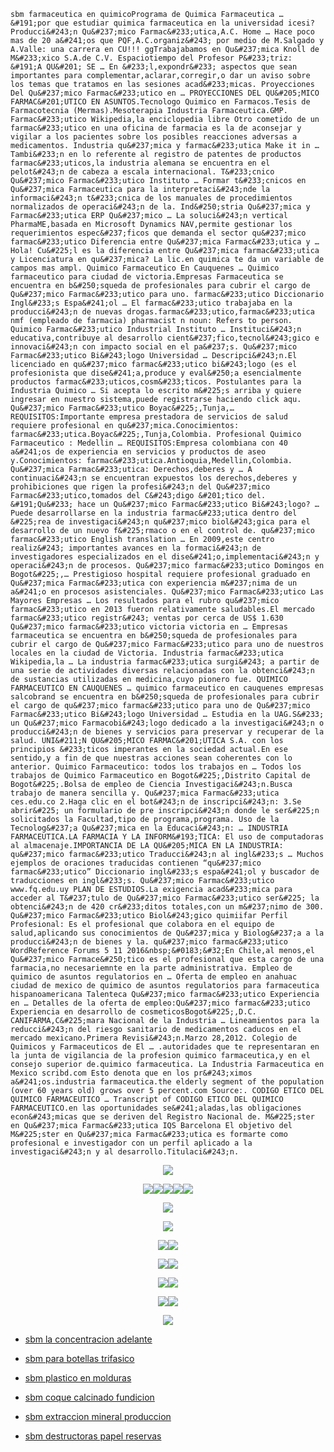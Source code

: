 
```
sbm farmaceutica en quimicoPrograma de Quimica Farmaceutica … &#191;por que estudiar quimica farmaceutica en la universidad icesi? Producci&#243;n Qu&#237;mico Farmac&#233;utica,A.C. Home … Hace poco mas de 20 a&#241;os que PQF,A.C.organiz&#243; por medio de M.Salgado y A.Valle: una carrera en CU!!! ggTrabajabamos en Qu&#237;mica Knoll de M&#233;xico S.A.de C.V. Espaciotiempo del Profesor P&#233;triz: &#191;A QU&#201; SE … En &#233;l,expondr&#233; aspectos que sean importantes para complementar,aclarar,corregir,o dar un aviso sobre los temas que tratamos en las sesiones acad&#233;micas. Proyecciones Del Qu&#237;mico Farmac&#233;utico en … PROYECCIONES DEL QU&#205;MICO FARMAC&#201;UTICO EN ASUNTOS.Tecnologo Quimico en Farmacos.Tesis de Farmacotecnia (Mermas).Mesoterapia Industria Farmaceutica.GMP. Farmac&#233;utico Wikipedia,la enciclopedia libre Otro cometido de un farmac&#233;utico en una oficina de farmacia es la de aconsejar y vigilar a los pacientes sobre los posibles reacciones adversas a medicamentos. Industria qu&#237;mica y farmac&#233;utica Make it in … Tambi&#233;n en lo referente al registro de patentes de productos farmac&#233;uticos,la industria alemana se encuentra en el pelot&#243;n de cabeza a escala internacional. T&#233;cnico Qu&#237;mico Farmac&#233;utico Instituto … Formar t&#233;cnicos en Qu&#237;mica Farmaceutica para la interpretaci&#243;nde la informaci&#243;n t&#233;cnica de los manuales de procedimientos normalizados de operaci&#243;n de la. Ind&#250;stria Qu&#237;mica y Farmac&#233;utica ERP Qu&#237;mico … La soluci&#243;n vertical PharmaME,basada en Microsoft Dynamics NAV,permite gestionar los requerimientos espec&#237;ficos que demanda el sector qu&#237;mico farmac&#233;utico Diferencia entre Qu&#237;mica Farmac&#233;utica y … Hola! Cu&#225;l es la diferencia entre Qu&#237;mica farmac&#233;utica y Licenciatura en qu&#237;mica? La lic.en quimica te da un variable de campos mas ampl. Quimico Farmaceutico En Cauquenes … Quimico farmaceutico para ciudad de victoria.Empresas Farmaceutica se encuentra en b&#250;squeda de profesionales para cubrir el cargo de Qu&#237;mico Farmac&#233;utico para uno. farmac&#233;utico Diccionario Ingl&#233;s Espa&#241;ol … El farmac&#233;utico trabajaba en la producci&#243;n de nuevas drogas.farmac&#233;utico,farmac&#233;utica nmf (empleado de farmacia) pharmacist n noun: Refers to person. Quimico Farmac&#233;utico Industrial Instituto … Instituci&#243;n educativa,contribuye al desarrollo cient&#237;fico,tecnol&#243;gico e innovaci&#243;n con impacto social en el pa&#237;s. Qu&#237;mico Farmac&#233;utico Bi&#243;logo Universidad … Descripci&#243;n.El licenciado en qu&#237;mico farmac&#233;utico bi&#243;logo (es el profesionista que dise&#241;a,produce y eval&#250;a esencialmente productos farmac&#233;uticos,cosm&#233;ticos. Postulantes para la Industria Quimico … Si acepta lo escrito m&#225;s arriba y quiere ingresar en nuestro sistema,puede registrarse haciendo click aqu. Qu&#237;mico Farmac&#233;utico Boyac&#225;,Tunja,… REQUISITOS:Importante empresa prestadora de servicios de salud requiere profesional en qu&#237;mica.Conocimientos: farmac&#233;utica.Boyac&#225;,Tunja,Colombia. Profesional Quimico Farmaceutico : Medellin … REQUISITOS:Empresa colombiana con 40 a&#241;os de experiencia en servicios y productos de aseo y.Conocimientos: farmac&#233;utica.Antioquia,Medellin,Colombia. Qu&#237;mica Farmac&#233;utica: Derechos,deberes y … A continuaci&#243;n se encuentran expuestos los derechos,deberes y prohibiciones que rigen la profesi&#243;n del Qu&#237;mico Farmac&#233;utico,tomados del C&#243;digo &#201;tico del. &#191;Qu&#233; hace un Qu&#237;mico Farmac&#233;utico Bi&#243;logo? … Puede desarrollarse en la industria farmac&#233;utica dentro del &#225;rea de investigaci&#243;n qu&#237;mico biol&#243;gica para el desarrollo de un nuevo f&#225;rmaco o en el control de. qu&#237;mico farmac&#233;utico English translation … En 2009,este centro realiz&#243; importantes avances en la formaci&#243;n de investigadores especializados en el dise&#241;o,implementaci&#243;n y operaci&#243;n de procesos. Qu&#237;mico farmac&#233;utico Domingos en Bogot&#225;,… Prestigioso hospital requiere profesional graduado en Qu&#237;mica Farmac&#233;utica con experiencia m&#237;nima de un a&#241;o en procesos asistenciales. Qu&#237;mico Farmac&#233;utico Las Mayores Empresas … Los resultados para el rubro qu&#237;mico farmac&#233;utico en 2013 fueron relativamente saludables.El mercado farmac&#233;utico registr&#243; ventas por cerca de US$ 1.630 Qu&#237;mico farmac&#233;utico victoria victoria en … Empresas farmaceutica se encuentra en b&#250;squeda de profesionales para cubrir el cargo de Qu&#237;mico Farmac&#233;utico para uno de nuestros locales en la ciudad de Victoria. Industria farmac&#233;utica Wikipedia,la … La industria farmac&#233;utica surgi&#243; a partir de una serie de actividades diversas relacionadas con la obtenci&#243;n de sustancias utilizadas en medicina,cuyo pionero fue. QUIMICO FARMACEUTICO EN CAUQUENES … quimico farmaceutico en cauquenes empresas salcobrand se encuentra en b&#250;squeda de profesionales para cubrir el cargo de qu&#237;mico farmac&#233;utico para uno de Qu&#237;mico Farmac&#233;utico Bi&#243;logo Universidad … Estudia en la UAG.S&#233; un Qu&#237;mico Farmacobi&#243;logo dedicado a la investigaci&#243;n o producci&#243;n de bienes y servicios para preservar y recuperar de la salud. UNI&#211;N QU&#205;MICO FARMAC&#201;UTICA S.A. con los principios &#233;ticos imperantes en la sociedad actual.En ese sentido,y a fin de que nuestras acciones sean coherentes con lo anterior. Quimico Farmaceutico: todos los trabajos en … Todos los trabajos de Quimico Farmaceutico en Bogot&#225;,Distrito Capital de Bogot&#225;.Bolsa de empleo de Ciencia Investigaci&#243;n.Busca trabajo de manera sencilla y. Qu&#237;mica Farmac&#233;utica ces.edu.co 2.Haga clic en el bot&#243;n de inscripci&#243;n: 3.Se abrir&#225; un formulario de pre inscripci&#243;n donde le ser&#225;n solicitados la Facultad,tipo de programa,programa. Uso de la Tecnolog&#237;a Qu&#237;mica en la Educaci&#243;n: … INDUSTRIA FARMACEUTICA.LA FARMACIA Y LA INFORM&#193;TICA: El uso de computadoras al almacenaje.IMPORTANCIA DE LA QU&#205;MICA EN LA INDUSTRIA: qu&#237;mico farmac&#233;utico Traducci&#243;n al ingl&#233;s … Muchos ejemplos de oraciones traducidas contienen “qu&#237;mico farmac&#233;utico” Diccionario ingl&#233;s espa&#241;ol y buscador de traducciones en ingl&#233;s. Qu&#237;mico Farmac&#233;utico www.fq.edu.uy PLAN DE ESTUDIOS.La exigencia acad&#233;mica para acceder al T&#237;tulo de Qu&#237;mico Farmac&#233;utico ser&#225; la obtenci&#243;n de 420 cr&#233;ditos totales,con un m&#237;nimo de 300. Qu&#237;mico Farmac&#233;utico Biol&#243;gico quimiifar Perfil Profesional: Es el profesional que colabora en el equipo de salud,aplicando sus conocimientos de Qu&#237;mica y Biolog&#237;a a la producci&#243;n de bienes y la. qu&#237;mico farmac&#233;utico WordReference Forums 5 11 2016&nbsp;&#0183;&#32;En Chile,al menos,el Qu&#237;mico Farmace&#250;tico es el profesional que esta cargo de una farmacia,no necesariemnte en la parte administrativa. Empleo de quimico de asuntos regulatorios en … Oferta de empleo en anahuac ciudad de mexico de quimico de asuntos regulatorios para farmaceutica hispanoamericana Talenteca Qu&#237;mico farmac&#233;utico Experiencia en … Detalles de la oferta de empleo:Qu&#237;mico farmac&#233;utico Experiencia en desarrollo de cosmeticosBogot&#225;,D.C. CANIFARMA,C&#225;mara Nacional de la Industria … Lineamientos para la reducci&#243;n del riesgo sanitario de medicamentos caducos en el mercado mexicano.Primera Revisi&#243;n.Marzo 28,2012. Colegio de Quimicos y Farmaceuticos de El … .autoridades que te representaran en la junta de vigilancia de la profesion quimico farmaceutica,y en el consejo superior de.quimico farmaceutica. La Industria Farmaceutica en Mexico scribd.com Esto denota que en los pr&#243;ximos a&#241;os.industria farmaceutica.the elderly segment of the population (over 60 years old) grows over 5 percent.com Source:. CODIGO ETICO DEL QUIMICO FARMACEUTICO … Transcript of CODIGO ETICO DEL QUIMICO FARMACEUTICO.en las oportunidades se&#241;aladas,las obligaciones econ&#243;micas que se deriven del Registro Nacional de. M&#225;ster en Qu&#237;mica Farmac&#233;utica IQS Barcelona El objetivo del M&#225;ster en Qu&#237;mica Farmac&#233;utica es formarte como profesional e investigador con un perfil aplicado a la investigaci&#243;n y al desarrollo.Titulaci&#243;n. 
```

<div align="center">

<a href="https://es-crusher.shibang-china.com/github&k=sbm+farmaceutica+en+quimico"><img src="https://static.shibang-china.com/es/crusher/logo.jpg"></a>

<a href="https://es-crusher.shibang-china.com/github&k=sbm+farmaceutica+en+quimico"><img src="https://static.shibang-china.com/es/crusher/index.jpg"></a><a href="https://es-crusher.shibang-china.com/material.htmlgithub&k=sbm+farmaceutica+en+quimico"><img src="https://static.shibang-china.com/es/crusher/material.jpg"></a><a href="https://es-crusher.shibang-china.com/application.htmlgithub&k=sbm+farmaceutica+en+quimico"><img src="https://static.shibang-china.com/es/crusher/application.jpg"></a><a href="https://es-crusher.shibang-china.com/aboutus.htmlgithub&k=sbm+farmaceutica+en+quimico"><img src="https://static.shibang-china.com/es/crusher/aboutus.jpg"></a><a href="https://es-crusher.shibang-china.com/contact.htmlgithub&k=sbm+farmaceutica+en+quimico"><img src="https://static.shibang-china.com/es/crusher/contact.jpg"></a>

<a href="https://es-crusher.shibang-china.com/github&k=sbm+farmaceutica+en+quimico"><img src="https://static.shibang-china.com/es/crusher/banner.jpg"></a>

<a href="https://swt.shibang-china.com/github&k=sbm+farmaceutica+en+quimico"><img src="https://static.shibang-china.com/es/crusher/text.jpg"></a>

<a href="https://swt.shibang-china.com/github&k=sbm+farmaceutica+en+quimico"><img src="https://static.shibang-china.com/es/crusher/chat.jpg"></a><a href="https://es-crusher.shibang-china.com/contact.htmlgithub&k=sbm+farmaceutica+en+quimico"><img src="https://static.shibang-china.com/es/crusher/message.jpg"></a>

<a href="https://es-crusher.shibang-china.com/products/pe.htmlgithub&k=sbm+farmaceutica+en+quimico"><img src="https://static.shibang-china.com/es/crusher/pe.jpg"></a><a href="https://es-crusher.shibang-china.com/products/pf.htmlgithub&k=sbm+farmaceutica+en+quimico"><img src="https://static.shibang-china.com/es/crusher/pf.jpg"></a>

<a href="https://es-crusher.shibang-china.com/products/hpt.htmlgithub&k=sbm+farmaceutica+en+quimico"><img src="https://static.shibang-china.com/es/crusher/hpt.jpg"></a><a href="https://es-crusher.shibang-china.com/products/vsi.htmlgithub&k=sbm+farmaceutica+en+quimico"><img src="https://static.shibang-china.com/es/crusher/vsi.jpg"></a>

<a href="https://es-crusher.shibang-china.com/products/klv.htmlgithub&k=sbm+farmaceutica+en+quimico"><img src="https://static.shibang-china.com/es/crusher/klv.jpg"></a><a href="https://es-crusher.shibang-china.com/products/portable.htmlgithub&k=sbm+farmaceutica+en+quimico"><img src="https://static.shibang-china.com/es/crusher/portable.jpg"></a>

<a href="https://swt.shibang-china.com/github&k=sbm+farmaceutica+en+quimico"><img src="https://static.shibang-china.com/es/crusher/case.jpg"></a>

</div>


* [sbm la concentracion adelante](sbm%20la%20concentracion%20adelante.md)

* [sbm para botellas trifasico](sbm%20para%20botellas%20trifasico.md)

* [sbm plastico en molduras](sbm%20plastico%20en%20molduras.md)

* [sbm coque calcinado fundicion](sbm%20coque%20calcinado%20fundicion.md)

* [sbm extraccion mineral produccion](sbm%20extraccion%20mineral%20produccion.md)

* [sbm destructoras papel reservas](sbm%20destructoras%20papel%20reservas.md)